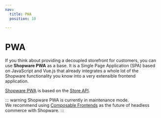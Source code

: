 ```yaml
---
nav:
  title: PWA
  position: 10

---
```


# PWA

If you think about providing a decoupled storefront for customers, you can use **Shopware PWA** as a base. It is a Single Page Application (SPA) based on JavaScript and Vue.js that already integrates a whole lot of the Shopware functionality you know into a very extensible frontend application.

[Shopware PWA](https://shopware-pwa-docs.vuestorefront.io/) is based on the [Store API](../concepts/api/store-api).

::: warning
Shopware PWA is currently in maintenance mode.  
We recommend using [Composable Frontends](../frontends/) as the future of headless commerce with Shopware.
:::
